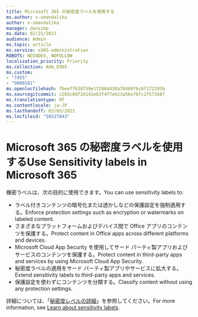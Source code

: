 ```yaml
---
title: Microsoft 365 の秘密度ラベルを使用する
ms.author: v-smandalika
author: v-smandalika
manager: dansimp
ms.date: 02/21/2021
audience: Admin
ms.topic: article
ms.service: o365-administration
ROBOTS: NOINDEX, NOFOLLOW
localization_priority: Priority
ms.collection: Adm_O365
ms.custom:
- "7455"
- "9000181"
ms.openlocfilehash: fbeef7638759e1f2884430a784b9f6c6f172193b
ms.sourcegitcommit: c202c0df2d141e63f4f7eb13a56efbfc2f57348f
ms.translationtype: HT
ms.contentlocale: ja-JP
ms.lasthandoff: 03/05/2021
ms.locfileid: "50527843"
---
```

# <a name="use-sensitivity-labels-in-microsoft-365"></a><span data-ttu-id="4f953-102">Microsoft 365 の秘密度ラベルを使用する</span><span class="sxs-lookup"><span data-stu-id="4f953-102">Use Sensitivity labels in Microsoft 365</span></span>

<span data-ttu-id="4f953-103">機密ラベルは、次の目的に使用できます。</span><span class="sxs-lookup"><span data-stu-id="4f953-103">You can use sensitivity labels to:</span></span>
- <span data-ttu-id="4f953-104">ラベル付きコンテンツの暗号化または透かしなどの保護設定を強制適用する。</span><span class="sxs-lookup"><span data-stu-id="4f953-104">Enforce protection settings such as encryption or watermarks on labeled content.</span></span>
- <span data-ttu-id="4f953-105">さまざまなプラットフォームおよびデバイス間で Office アプリのコンテンツを保護する。</span><span class="sxs-lookup"><span data-stu-id="4f953-105">Protect content in Office apps across different platforms and devices.</span></span>
- <span data-ttu-id="4f953-106">Microsoft Cloud App Security を使用してサード パーティ製アプリおよびサービスのコンテンツを保護する。</span><span class="sxs-lookup"><span data-stu-id="4f953-106">Protect content in third-party apps and services by using Microsoft Cloud App Security.</span></span>
- <span data-ttu-id="4f953-107">秘密度ラベルの適用をサード パーティ製アプリやサービスに拡大する。</span><span class="sxs-lookup"><span data-stu-id="4f953-107">Extend sensitivity labels to third-party apps and services.</span></span>
- <span data-ttu-id="4f953-108">保護設定を使わずにコンテンツを分類する。</span><span class="sxs-lookup"><span data-stu-id="4f953-108">Classify content without using any protection settings.</span></span>

<span data-ttu-id="4f953-109">詳細については、「[秘密度レベルの詳細](https://docs.microsoft.com/microsoft-365/compliance/sensitivity-labels)」を参照してください。</span><span class="sxs-lookup"><span data-stu-id="4f953-109">For more information, see [Learn about sensitivity labels](https://docs.microsoft.com/microsoft-365/compliance/sensitivity-labels).</span></span>